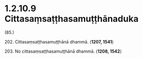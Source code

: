 

# 1.2.10.9 Cittasaṃsaṭṭhasamuṭṭhānaduka





(85.)

202\. Cittasaṃsaṭṭhasamuṭṭhānā dhammā. (**1207, 1541**)

203\. No cittasaṃsaṭṭhasamuṭṭhānā dhammā. (**1208, 1542**)




